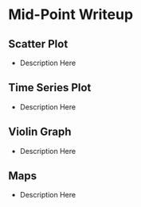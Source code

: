 # Mid-Point Writeup

## Scatter Plot

* Description Here

## Time Series Plot

* Description Here

## Violin Graph

* Description Here

## Maps

* Description Here